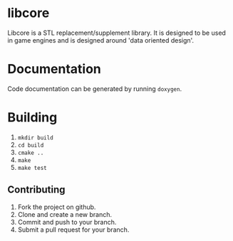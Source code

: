libcore
=======

Libcore is a STL replacement/supplement library. It is designed to be used in game engines and is designed around 'data oriented design'.

Documentation
=============

Code documentation can be generated by running `doxygen`.

Building
========

1. `mkdir build`
2. `cd build`
3. `cmake ..`
4. `make`
5. `make test`

Contributing
------------

1. Fork the project on github.
2. Clone and create a new branch.
3. Commit and push to your branch.
4. Submit a pull request for your branch.
